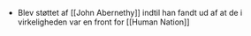 - Blev støttet af [[John Abernethy]] indtil han fandt ud af at de i virkeligheden var en front for [[Human Nation]]
